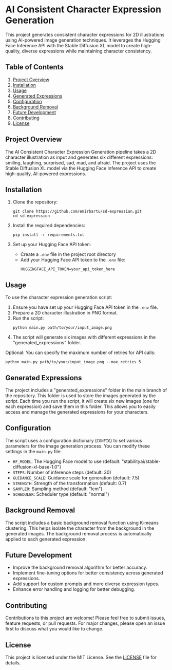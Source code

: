 # AI Consistent Character Expression Generation

This project generates consistent character expressions for 2D illustrations using AI-powered image generation techniques. It leverages the Hugging Face Inference API with the Stable Diffusion XL model to create high-quality, diverse expressions while maintaining character consistency.

## Table of Contents
1. [Project Overview](#project-overview)
2. [Installation](#installation)
3. [Usage](#usage)
4. [Generated Expressions](#generated-expressions)
5. [Configuration](#configuration)
6. [Background Removal](#background-removal)
7. [Future Development](#future-development)
8. [Contributing](#contributing)
9. [License](#license)

## Project Overview

The AI Consistent Character Expression Generation pipeline takes a 2D character illustration as input and generates six different expressions: smiling, laughing, surprised, sad, mad, and afraid. The project uses the Stable Diffusion XL model via the Hugging Face Inference API to create high-quality, AI-powered expressions.

## Installation

1. Clone the repository:
   ```
   git clone https://github.com/emirbartu/sd-expression.git
   cd sd-expression
   ```

2. Install the required dependencies:
   ```
   pip install -r requirements.txt
   ```

3. Set up your Hugging Face API token:
   - Create a `.env` file in the project root directory
   - Add your Hugging Face API token to the `.env` file:
     ```
     HUGGINGFACE_API_TOKEN=your_api_token_here
     ```

## Usage

To use the character expression generation script:

1. Ensure you have set up your Hugging Face API token in the `.env` file.
2. Prepare a 2D character illustration in PNG format.
3. Run the script:
   ```
   python main.py path/to/your/input_image.png
   ```
4. The script will generate six images with different expressions in the "generated_expressions" folder.

Optional: You can specify the maximum number of retries for API calls:
```
python main.py path/to/your/input_image.png --max_retries 5
```

## Generated Expressions

The project includes a "generated_expressions" folder in the main branch of the repository. This folder is used to store the images generated by the script. Each time you run the script, it will create six new images (one for each expression) and save them in this folder. This allows you to easily access and manage the generated expressions for your characters.

## Configuration

The script uses a configuration dictionary (`CONFIG`) to set various parameters for the image generation process. You can modify these settings in the `main.py` file:

- `HF_MODEL`: The Hugging Face model to use (default: "stabilityai/stable-diffusion-xl-base-1.0")
- `STEPS`: Number of inference steps (default: 30)
- `GUIDANCE_SCALE`: Guidance scale for generation (default: 7.5)
- `STRENGTH`: Strength of the transformation (default: 0.7)
- `SAMPLER`: Sampling method (default: "lcm")
- `SCHEDULER`: Scheduler type (default: "normal")

## Background Removal

The script includes a basic background removal function using K-means clustering. This helps isolate the character from the background in the generated images. The background removal process is automatically applied to each generated expression.

## Future Development

- Improve the background removal algorithm for better accuracy.
- Implement fine-tuning options for better consistency across generated expressions.
- Add support for custom prompts and more diverse expression types.
- Enhance error handling and logging for better debugging.

## Contributing

Contributions to this project are welcome! Please feel free to submit issues, feature requests, or pull requests. For major changes, please open an issue first to discuss what you would like to change.

## License

This project is licensed under the MIT License. See the [LICENSE](LICENSE) file for details.
